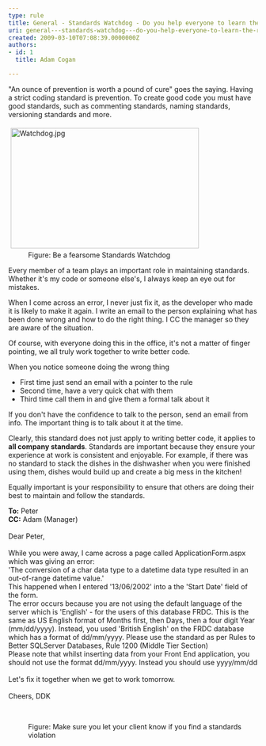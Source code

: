 ```yaml
---
type: rule
title: General - Standards Watchdog - Do you help everyone to learn the rules?
uri: general---standards-watchdog---do-you-help-everyone-to-learn-the-rules
created: 2009-03-10T07:08:39.0000000Z
authors:
- id: 1
  title: Adam Cogan

---
```




<span class='intro'> ​​&quot;An ounce of prevention is worth a pound of cure&quot; goes the saying. Having a strict coding standard is prevention. To create good code you must have good standards, such as commenting standards, naming standards, versioning standards and more. 
<br> </span>

<dl class="image"><dt> <img src="/PublishingImages/fb339f_Watchdog.jpg" alt="Watchdog.jpg" style="margin&#58;5px;width&#58;380px;height&#58;243px;" /> </dt><dd> Figure&#58; Be a fearsome Standards Watchdog</dd><p>Every member of a team plays an important role in maintaining standards. Whether it's my code or someone else's, I always keep an eye out for mistakes.</p><p>When I come across an error, I never just fix it, as the developer who made it is likely to make it again. I write an email to the person explaining what has been done wrong and how to do the right thing. I CC the manager so they are aware of the situation.</p><p>Of course, with everyone doing this in the office, it's not a matter of finger pointing, we all truly work together to write better code.</p>When you notice someone doing the wrong thing<ul><li>First time just send an email with a pointer to the rule</li><li>Second time, have a very quick chat with them</li><li>Third time call them in and give them a formal talk about it</li></ul><p>If you don't have the confidence to talk to the person, send an email from info. The important thing is to talk about it at the time.&#160;</p><p>Clearly, this standard does not just apply to writing better code, it applies to <strong>all company standards</strong>. Standards are important because they ensure your experience at work is consistent and enjoyable. For example, if there was no standard to stack the dishes in the dishwasher when you were finished using them, dishes would build up and create a big mess in the kitchen!</p><p>Equally important is your responsibility to ensure that others are doing their best to maintain and follow the standards.<br></p><p class="ssw15-rteElement-GreyBox"><b>To&#58;</b> Peter<br><b>CC&#58;</b> Adam (Manager)<br>​<br>Dear Peter,<br><br>While you were away, I came across a page called ApplicationForm.aspx which was giving an error&#58;&#160;<br>'The conversion of a char data type to a&#160;datetime&#160;data type resulted in an out-of-range&#160;datetime&#160;value.'&#160;<br>This happened when I entered '13/06/2002' into&#160;a the&#160;'Start Date' field of the form.<br>The error occurs because you are not using the default language of the server which is 'English' - for the users of this database FRDC. This is the same as US English format of Months first, then Days, then a four digit Year (mm/dd/yyyy). Instead, you used 'British English' on the FRDC database which has a format of dd/mm/yyyy. Please use the standard as per&#160;Rules to Better SQLServer Databases, Rule 1200 (Middle Tier Section)<br>Please note that whilst inserting data from your Front End application, you should not use the format dd/mm/yyyy.&#160;Instead&#160;you should use&#160;yyyy/mm/dd<br><br>Let's fix it together when we get to work tomorrow.<br><br>Cheers, DDK</p> <br></dl><dd class="ssw15-rteElement-FigureNormal"> Figure&#58; Make sure you let your client know if you find a standards violation</dd>


